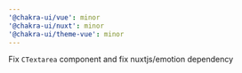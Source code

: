 ```yaml
---
'@chakra-ui/vue': minor
'@chakra-ui/nuxt': minor
'@chakra-ui/theme-vue': minor
---
```


Fix `CTextarea` component and fix nuxtjs/emotion dependency
